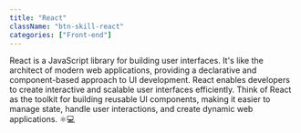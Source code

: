 ```yaml
---
title: "React"
className: "btn-skill-react"
categories: ["Front-end"]
---
```


React is a JavaScript library for building user interfaces. It's like the architect of modern web applications, providing a declarative and component-based approach to UI development. React enables developers to create interactive and scalable user interfaces efficiently. Think of React as the toolkit for building reusable UI components, making it easier to manage state, handle user interactions, and create dynamic web applications. ⚛️💻
